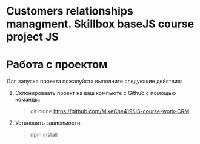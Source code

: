 # Customers relationships  managment. Skillbox baseJS course project JS 

# Работа с проектом
Для запуска проекта пожалуйста выполните следующие действия:

 1. Склонироваать проект на ваш компьюте с Github c помощью команды: 
    >git clone https://github.com/MikeChe419/JS-course-work-CRM

 2. Установить зависимости:
    >npm install